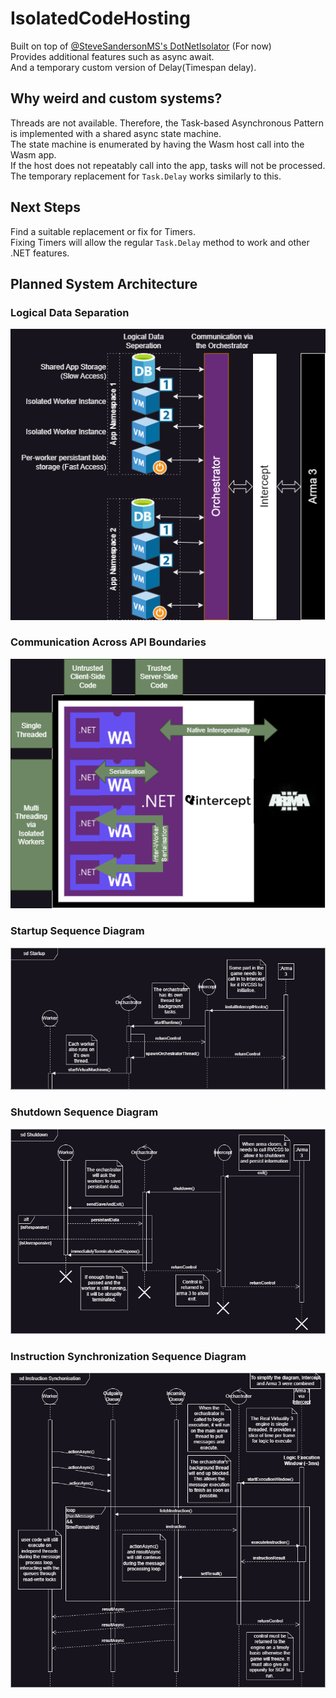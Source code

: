 # IsolatedCodeHosting
Built on top of [@SteveSandersonMS's DotNetIsolator](https://github.com/SteveSandersonMS/DotNetIsolator) (For now)<br/>
Provides additional features such as async await. <br/>
And a temporary custom version of Delay(Timespan delay). <br/>

## Why weird and custom systems?
Threads are not available. Therefore, the Task-based Asynchronous Pattern is implemented with a shared async state machine. <br/>
The state machine is enumerated by having the Wasm host call into the Wasm app. <br/>
If the host does not repeatably call into the app, tasks will not be processed. <br/>
The temporary replacement for `Task.Delay` works similarly to this. <br/>

## Next Steps
Find a suitable replacement or fix for Timers. <br/>
Fixing Timers will allow the regular `Task.Delay` method to work and other .NET features. <br/>

## Planned System Architecture
### Logical Data Separation
![Logical Data Separation](./Docs/SystemArchitectureLogicalData.drawio.png)

### Communication Across API Boundaries
![Communication Across API Boundaries](./Docs/SystemArchitectureLogosAnnotated.drawio.png)

### Startup Sequence Diagram
![Communication Across API Boundaries](./Docs/SystemArchitecture-sd-Startup.drawio.png)


### Shutdown Sequence Diagram
![Communication Across API Boundaries](./Docs/SystemArchitecture-sd-Shutdown.drawio.png)


### Instruction Synchronization Sequence Diagram
![Communication Across API Boundaries](./Docs/SystemArchitecture-sd-Instruction-Synchronisation.drawio.png)
